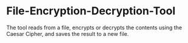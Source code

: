 # File-Encryption-Decryption-Tool
The tool reads from a file, encrypts or decrypts the contents using the Caesar Cipher, and saves the result to a new file.
